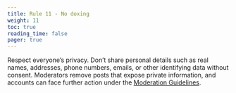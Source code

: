 ```yaml
---
title: Rule 11 - No doxing
weight: 11
toc: true
reading_time: false
pager: true
---
```


Respect everyone’s privacy. Don’t share personal details such as real names, addresses, phone numbers, emails, or other identifying data without consent. Moderators remove posts that expose private information, and accounts can face further action under the [Moderation Guidelines](/docs/policies/moderation-guidelines/).

